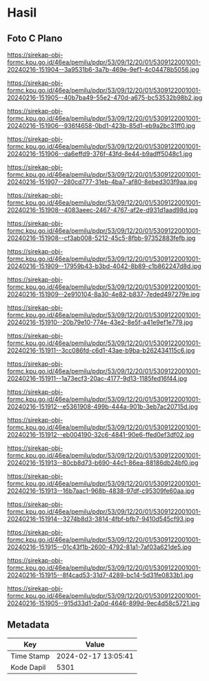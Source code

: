 # Hasil

## Foto C Plano

https://sirekap-obj-formc.kpu.go.id/46ea/pemilu/pdpr/53/09/12/20/01/5309122001001-20240216-151904--3a9531b6-3a7b-469e-9ef1-4c04478b5056.jpg

https://sirekap-obj-formc.kpu.go.id/46ea/pemilu/pdpr/53/09/12/20/01/5309122001001-20240216-151905--40b7ba49-55e2-470d-a675-bc53532b98b2.jpg

https://sirekap-obj-formc.kpu.go.id/46ea/pemilu/pdpr/53/09/12/20/01/5309122001001-20240216-151906--936f4658-0bd1-423b-85d1-eb9a2bc31ff0.jpg

https://sirekap-obj-formc.kpu.go.id/46ea/pemilu/pdpr/53/09/12/20/01/5309122001001-20240216-151906--da6effd9-376f-43fd-8e44-b9adff5048c1.jpg

https://sirekap-obj-formc.kpu.go.id/46ea/pemilu/pdpr/53/09/12/20/01/5309122001001-20240216-151907--280cd777-31eb-4ba7-af80-8ebed303f9aa.jpg

https://sirekap-obj-formc.kpu.go.id/46ea/pemilu/pdpr/53/09/12/20/01/5309122001001-20240216-151908--4083aeec-2467-4767-af2e-d931d1aad98d.jpg

https://sirekap-obj-formc.kpu.go.id/46ea/pemilu/pdpr/53/09/12/20/01/5309122001001-20240216-151908--cf3ab008-5212-45c5-8fbb-97352883fefb.jpg

https://sirekap-obj-formc.kpu.go.id/46ea/pemilu/pdpr/53/09/12/20/01/5309122001001-20240216-151909--17959b43-b3bd-4042-8b89-c1b862247d8d.jpg

https://sirekap-obj-formc.kpu.go.id/46ea/pemilu/pdpr/53/09/12/20/01/5309122001001-20240216-151909--2e910104-8a30-4e82-b837-7eded497279e.jpg

https://sirekap-obj-formc.kpu.go.id/46ea/pemilu/pdpr/53/09/12/20/01/5309122001001-20240216-151910--20b79e10-774e-43e2-8e5f-a41e9ef1e779.jpg

https://sirekap-obj-formc.kpu.go.id/46ea/pemilu/pdpr/53/09/12/20/01/5309122001001-20240216-151911--3cc086fd-c6d1-43ae-b9ba-b262434115c6.jpg

https://sirekap-obj-formc.kpu.go.id/46ea/pemilu/pdpr/53/09/12/20/01/5309122001001-20240216-151911--1a73ecf3-20ac-4177-9d13-1185fed16f44.jpg

https://sirekap-obj-formc.kpu.go.id/46ea/pemilu/pdpr/53/09/12/20/01/5309122001001-20240216-151912--e5361908-499b-444a-901b-3eb7ac20715d.jpg

https://sirekap-obj-formc.kpu.go.id/46ea/pemilu/pdpr/53/09/12/20/01/5309122001001-20240216-151912--eb004190-32c6-4841-90e6-ffed0ef3df02.jpg

https://sirekap-obj-formc.kpu.go.id/46ea/pemilu/pdpr/53/09/12/20/01/5309122001001-20240216-151913--80cb8d73-b690-44c1-86ea-88186db24bf0.jpg

https://sirekap-obj-formc.kpu.go.id/46ea/pemilu/pdpr/53/09/12/20/01/5309122001001-20240216-151913--16b7aac1-968b-4838-97df-c95309fe60aa.jpg

https://sirekap-obj-formc.kpu.go.id/46ea/pemilu/pdpr/53/09/12/20/01/5309122001001-20240216-151914--3274b8d3-3814-4fbf-bfb7-9410d545cf93.jpg

https://sirekap-obj-formc.kpu.go.id/46ea/pemilu/pdpr/53/09/12/20/01/5309122001001-20240216-151915--01c43f1b-2600-4792-81a1-7af03a621de5.jpg

https://sirekap-obj-formc.kpu.go.id/46ea/pemilu/pdpr/53/09/12/20/01/5309122001001-20240216-151915--8f4cad53-31d7-4289-bc14-5d31fe0833b1.jpg

https://sirekap-obj-formc.kpu.go.id/46ea/pemilu/pdpr/53/09/12/20/01/5309122001001-20240216-151905--915d33d1-2a0d-4646-899d-9ec4d58c5721.jpg


## Metadata

| Key        | Value               |
| ---------- | ------------------- |
| Time Stamp | 2024-02-17 13:05:41 |
| Kode Dapil | 5301                |



